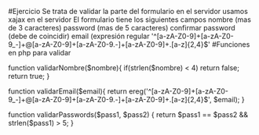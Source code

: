 #Ejercicio
Se trata de validar la parte del formulario en el servidor
usamos xajax en el servidor 
El formulario tiene los siguientes campos
nombre (mas de 3 caracteres)
password (mas de 5 caracteres)
confirmar password (debe de coincidir)
email (expresión regular '^[a-zA-Z0-9]+[a-zA-Z0-9_-]+@[a-zA-Z0-9]+[a-zA-Z0-9.-]+[a-zA-Z0-9]+.[a-z]{2,4}$'
#Funciones en php para validar

function validarNombre($nombre){
    if(strlen($nombre) < 4) return false;
    return true;
}

function validarEmail($email){
    return ereg('^[a-zA-Z0-9]+[a-zA-Z0-9_-]+@[a-zA-Z0-9]+[a-zA-Z0-9.-]+[a-zA-Z0-9]+.[a-z]{2,4}$', $email);
}

function validarPasswords($pass1, $pass2) {
    return $pass1 == $pass2 && strlen($pass1) > 5;
}


